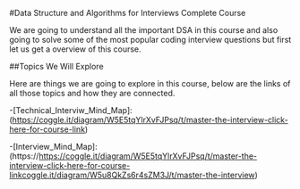 #Data Structure and Algorithms for Interviews Complete Course

We are going to understand all the important DSA in this course and also going to solve some of the most popular coding interview questions but first let us get a overview of this course.

##Topics We Will Explore

Here are things we are going to explore in this course, below are the links of all those topics and how they are connected.

-[Technical_Interviw_Mind_Map]:(https://coggle.it/diagram/W5E5tqYlrXvFJPsq/t/master-the-interview-click-here-for-course-link)

-[Interview_Mind_Map]: (https://https://coggle.it/diagram/W5E5tqYlrXvFJPsq/t/master-the-interview-click-here-for-course-linkcoggle.it/diagram/W5u8QkZs6r4sZM3J/t/master-the-interview)
